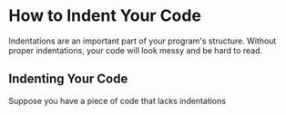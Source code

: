 # How to Indent Your Code
Indentations are an important part of your program's structure. Without proper indentations, your code will look messy and be hard to read. 

## Indenting Your Code

Suppose you have a piece of code that lacks indentations